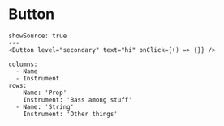 # Button

```brave-component
showSource: true
---
<Button level="secondary" text="hi" onClick={() => {}} />
```

```table
columns:
  - Name
  - Instrument
rows:
  - Name: 'Prop'
    Instrument: 'Bass among stuff'
  - Name: 'String'
    Instrument: 'Other things'
```